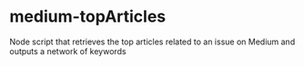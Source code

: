 # medium-topArticles
Node script that retrieves the top articles related to an issue on Medium and outputs a network of keywords
